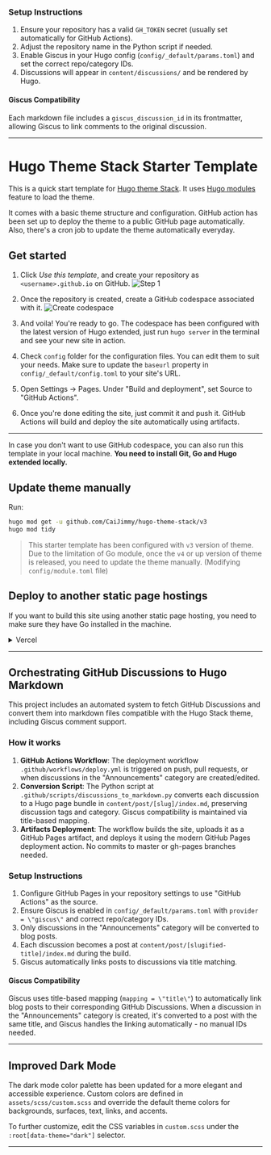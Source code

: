 ### Setup Instructions

1. Ensure your repository has a valid `GH_TOKEN` secret (usually set automatically for GitHub Actions).
2. Adjust the repository name in the Python script if needed.
3. Enable Giscus in your Hugo config (`config/_default/params.toml`) and set the correct repo/category IDs.
4. Discussions will appear in `content/discussions/` and be rendered by Hugo.

#### Giscus Compatibility
Each markdown file includes a `giscus_discussion_id` in its frontmatter, allowing Giscus to link comments to the original discussion.

---

# Hugo Theme Stack Starter Template

This is a quick start template for [Hugo theme Stack](https://github.com/CaiJimmy/hugo-theme-stack). It uses [Hugo modules](https://gohugo.io/hugo-modules/) feature to load the theme.

It comes with a basic theme structure and configuration. GitHub action has been set up to deploy the theme to a public GitHub page automatically. Also, there's a cron job to update the theme automatically everyday.

## Get started

1. Click *Use this template*, and create your repository as `<username>.github.io` on GitHub.
![Step 1](https://user-images.githubusercontent.com/5889006/156916624-20b2a784-f3a9-4718-aa5f-ce2a436b241f.png)

2. Once the repository is created, create a GitHub codespace associated with it.
![Create codespace](https://user-images.githubusercontent.com/5889006/156916672-43b7b6e9-4ffb-4704-b4ba-d5ca40ffcae7.png)

3. And voila! You're ready to go. The codespace has been configured with the latest version of Hugo extended, just run `hugo server` in the terminal and see your new site in action.

4. Check `config` folder for the configuration files. You can edit them to suit your needs. Make sure to update the `baseurl` property in `config/_default/config.toml` to your site's URL.

5. Open Settings -> Pages. Under "Build and deployment", set Source to "GitHub Actions".

6. Once you're done editing the site, just commit it and push it. GitHub Actions will build and deploy the site automatically using artifacts.

---

In case you don't want to use GitHub codespace, you can also run this template in your local machine. **You need to install Git, Go and Hugo extended locally.**

## Update theme manually

Run:

```bash
hugo mod get -u github.com/CaiJimmy/hugo-theme-stack/v3
hugo mod tidy
```

> This starter template has been configured with `v3` version of theme. Due to the limitation of Go module, once the `v4` or up version of theme is released, you need to update the theme manually. (Modifying `config/module.toml` file)

## Deploy to another static page hostings

If you want to build this site using another static page hosting, you need to make sure they have Go installed in the machine. 

<details>
  <summary>Vercel</summary>
  
You need to overwrite build command to install manually Go:

```
amazon-linux-extras install golang1.11 && hugo --gc --minify
```

![](https://user-images.githubusercontent.com/5889006/156917172-01e4d418-3469-4ffb-97e4-a905d28b8424.png)

If you are using Node.js 20, you need to overwrite the install command to install manually Go:

```
dnf install -y golang
```

![image](https://github.com/zhi-yi-huang/hugo-theme-stack-starter/assets/83860323/777c1109-dfc8-4893-9db7-1305ec027cf5)


Make sure also to specify Hugo version in the environment variable `HUGO_VERSION` (Use the latest version of Hugo extended):

![Environment variable](https://user-images.githubusercontent.com/5889006/156917212-afb7c70d-ab85-480f-8288-b15781a462c0.png)
</details>

---

## Orchestrating GitHub Discussions to Hugo Markdown

This project includes an automated system to fetch GitHub Discussions and convert them into markdown files compatible with the Hugo Stack theme, including Giscus comment support.

### How it works

1. **GitHub Actions Workflow**: The deployment workflow `.github/workflows/deploy.yml` is triggered on push, pull requests, or when discussions in the "Announcements" category are created/edited.
2. **Conversion Script**: The Python script at `.github/scripts/discussions_to_markdown.py` converts each discussion to a Hugo page bundle in `content/post/[slug]/index.md`, preserving discussion tags and category. Giscus compatibility is maintained via title-based mapping.
3. **Artifacts Deployment**: The workflow builds the site, uploads it as a GitHub Pages artifact, and deploys it using the modern GitHub Pages deployment action. No commits to master or gh-pages branches needed.

### Setup Instructions

1. Configure GitHub Pages in your repository settings to use \"GitHub Actions\" as the source.
2. Ensure Giscus is enabled in `config/_default/params.toml` with `provider = \"giscus\"` and correct repo/category IDs.
3. Only discussions in the \"Announcements\" category will be converted to blog posts.
4. Each discussion becomes a post at `content/post/[slugified-title]/index.md` during the build.
5. Giscus automatically links posts to discussions via title matching.


#### Giscus Compatibility

Giscus uses title-based mapping (`mapping = \"title\"`) to automatically link blog posts to their corresponding GitHub Discussions. When a discussion in the \"Announcements\" category is created, it's converted to a post with the same title, and Giscus handles the linking automatically - no manual IDs needed.

---

## Improved Dark Mode

The dark mode color palette has been updated for a more elegant and accessible experience. Custom colors are defined in `assets/scss/custom.scss` and override the default theme colors for backgrounds, surfaces, text, links, and accents.

To further customize, edit the CSS variables in `custom.scss` under the `:root[data-theme="dark"]` selector.

---
